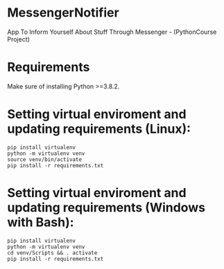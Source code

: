 # MessengerNotifier
App To Inform Yourself About Stuff Through Messenger - (PythonCourse Project)

# Requirements
Make sure of installing Python >=3.8.2. 

# Setting virtual enviroment and updating requirements (Linux):
    pip install virtualenv
    python -m virtualenv venv
    source venv/bin/activate
    pip install -r requirements.txt

# Setting virtual enviroment and updating requirements (Windows with Bash): 
    pip install virtualenv
    python -m virtualenv venv
    cd venv/Scripts && . activate
    pip install -r requirements.txt
